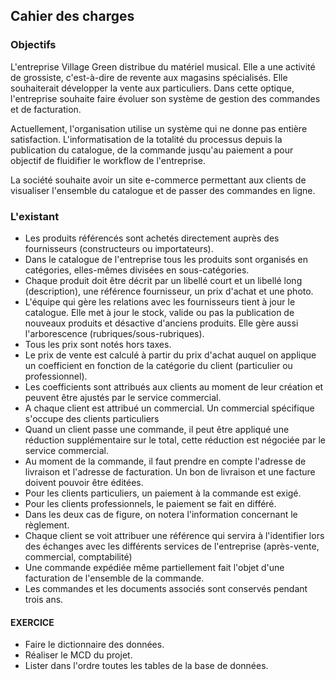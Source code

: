 ## Cahier des charges

### Objectifs

L'entreprise Village Green distribue du matériel musical. Elle a une activité de grossiste, c'est-à-dire de revente aux magasins spécialisés. Elle souhaiterait développer la vente aux particuliers. Dans cette optique, l'entreprise souhaite faire évoluer son système de gestion des commandes et de facturation.

Actuellement, l'organisation utilise un système qui ne donne pas entière satisfaction. L'informatisation de la totalité du processus depuis la publication du catalogue, de la commande jusqu'au paiement a pour objectif de fluidifier le workflow de l'entreprise.

La société souhaite avoir un site e-commerce permettant aux clients de visualiser l'ensemble du catalogue et de passer des commandes en ligne.

### L'existant

* Les produits référencés sont achetés directement auprès des fournisseurs (constructeurs ou importateurs). 
* Dans le catalogue de l'entreprise tous les produits sont organisés en catégories, elles-mêmes divisées en sous-catégories.
* Chaque produit doit être décrit par un libellé court et un libellé long (description), une référence fournisseur, un prix d'achat et une photo.
* L'équipe qui gère les relations avec les fournisseurs tient à jour le catalogue. Elle met à jour le stock, valide ou pas la publication de nouveaux produits et désactive d'anciens produits. Elle gère aussi l'arborescence  (rubriques/sous-rubriques). 
* Tous les prix sont notés hors taxes. 
* Le prix de vente est calculé à partir du prix d'achat auquel on applique un coefficient en fonction de la catégorie du client (particulier ou professionnel). 
* Les coefficients sont attribués aux clients au moment de leur création et peuvent être ajustés par le service commercial.
* A chaque client est attribué un commercial. Un commercial spécifique s'occupe des clients particuliers 
* Quand un client passe une commande, il peut être appliqué une réduction supplémentaire sur le total, cette réduction est négociée par le service commercial. 
* Au moment de la commande, il faut prendre en compte l'adresse de livraison et l'adresse de facturation. Un bon de livraison et une facture doivent pouvoir être éditées. 
* Pour les clients particuliers, un paiement à la commande est exigé. 
* Pour les clients professionnels, le paiement se fait en différé. 
* Dans les deux cas de figure, on notera l'information concernant le règlement.
* Chaque client se voit attribuer une référence qui servira à l'identifier lors des échanges avec les différents services de l'entreprise (après-vente, commercial, comptabilité) 
* Une commande expédiée même partiellement fait l'objet d'une facturation de l'ensemble de la commande.
* Les commandes et les documents associés sont conservés pendant trois ans. 


#### EXERCICE

- Faire le dictionnaire des données.
- Réaliser le MCD du projet.
- Lister dans l'ordre toutes les tables de la base de données.






